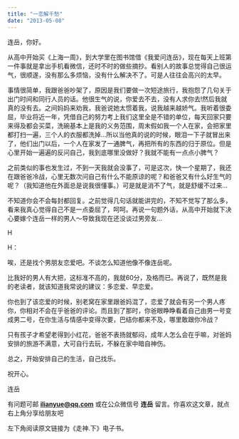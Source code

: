 ```yaml
---
title: "一恋解千愁"
date: "2013-05-08"
---
```


连岳，你好。  
  

从高中开始买《上海一周》，到大学里在图书馆借《我爱问连岳》，现在每天上班第一件事就是拿出手机看微信，还时不时的做些摘抄。看别人的故事总觉得自己很运气，很顺遂，没有那么多烦恼，没有什么解决不了。可是人往往会高兴的太早。  
  

事情很简单，我跟爸爸吵架了，原因是我们要做一次短途旅行，我抱怨了几句关于出门时间和同行人员的话。他很生气的说，你爱去不去，没有人求你去!然后我就真的没有去。之间妈妈来劝我，我爸说她太惯着我，说我越来越娇气。我听着很委屈，毕业将近一年，凭借自己的努力考上我们这里全是不错的单位，每天回家只要来得及都会买菜，洗碗基本上是我的义务范围，周末假如我一个人在家，会把家里都打扫一遍，三个人的衣服都洗掉…所以当他真的说的时候，眼泪一下子就冒出来了，他们出门以后，一个人在家发了一通脾气，再把所有的东西的归于原位。但是心里开始一遍遍的反问自己，我到底哪里没做好？我就不能有一点点小脾气？  
  

之前类似的事也发生过，不到一天我就会没事了，可是这次，快一个星期了，我还在跟爸爸冷战，心里无数次问自己有什么不能原谅的呢？和爸爸又有什么好生气的呢？（我知道他在外面总是说我很懂事。）可是就是消不了气，就是舒缓不过来…  
  

不知道你会不会每封都回复。之前觉得几句话就能讲完的，不知不觉写了那么多，看来我真心觉得自己不是一点委屈了，呵呵。再说一句题外话，从高中开始就下决心要嫁个连岳一样的男人～导致我现在还没谈过男旁友…  
  

H

H：

唉，还是找个男朋友恋爱吧。不谈怎么知道他像不像连岳呢。

比我好的男人有大把，这标准不高的，我就60分，及格而已。再说了，既然是我的老读者，就该知道我常说的建议：多恋爱、早恋爱。

你也到了该恋爱的时候，别老窝在家里跟爸妈混了，恋爱了就会有另一个男人疼你，你相对不会在乎爸爸的评论。而且到了那时，你爸眼睁睁看着自己由男一号变成男二号，在你生活与情感中变得次要，巴结你都来不及，哪里敢跟你冷战？

只有孩子才希望老得到小红花，爸爸不表扬就郁闷，成年人怎么会在乎嘛，对爸妈安排的旅游不满意，大可自行去玩，不躲在家中暗自神伤。

总之，开始安排自己的生活，自己找乐。

祝开心。

连岳

有问题可邮 **ilianyue@qq.com** 或在公众微信号 **连岳** 留言。你喜欢这文章，就点右上角分享给朋友吧

左下角阅读原文链接为《走神.下》电子书。
